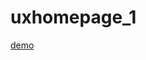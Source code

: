 # uxhomepage_1

[demo](http://htmlpreview.github.com/?https://github.com/mondayc/uxhomepage_1/blob/master/index.html)
